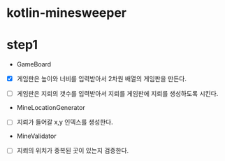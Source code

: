 # kotlin-minesweeper

# step1

* GameBoard

- [x] 게임판은 높이와 너비를 입력받아서 2차원 배열의 게임판을 만든다.
- [ ] 게임판은 지뢰의 갯수를 입력받아서 지뢰를 게임판에 지뢰를 생성하도록 시킨다. 


* MineLocationGenerator

- [ ] 지뢰가 들어갈 x,y 인덱스를 생성한다.

* MineValidator

- [ ] 지뢰의 위치가 중복된 곳이 있는지 검증한다.